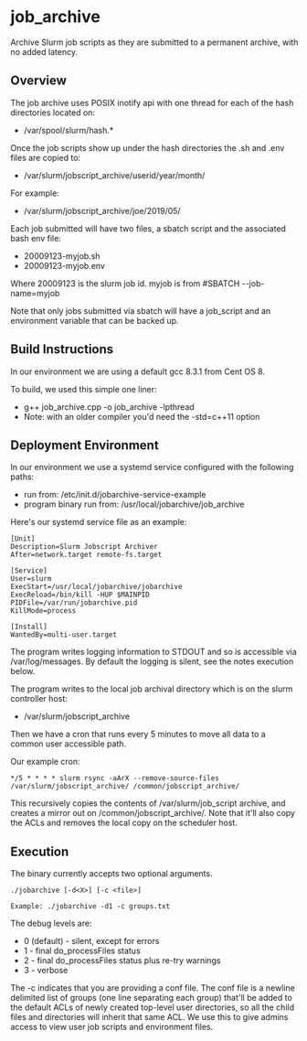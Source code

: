 # job_archive

Archive Slurm job scripts as they are submitted to a permanent archive, with no added latency.

## Overview

The job archive uses POSIX inotify api with one thread for each of the hash directories located on:
 - /var/spool/slurm/hash.*

Once the job scripts show up under the hash directories the .sh and .env files are copied to:
 - /var/slurm/jobscript_archive/userid/year/month/

For example:
 - /var/slurm/jobscript_archive/joe/2019/05/

Each job submitted will have two files, a sbatch script and the associated bash env file:
 - 20009123-myjob.sh
 - 20009123-myjob.env

Where 20009123 is the slurm job id.
myjob is from #SBATCH --job-name=myjob

Note that only jobs submitted via sbatch will have a job_script and an environment variable that can be backed up.

## Build Instructions

In our environment we are using a default gcc 8.3.1 from Cent OS 8.

To build, we used this simple one liner:

 - g++ job\_archive.cpp -o job\_archive -lpthread
 - Note: with an older compiler you'd need the -std=c++11 option

## Deployment Environment

In our environment we use a systemd service configured with the following paths:

 - run from: /etc/init.d/jobarchive-service-example
 - program binary run from: /usr/local/jobarchive/job_archive
 
Here's our systemd service file as an example:	

```
[Unit]
Description=Slurm Jobscript Archiver
After=network.target remote-fs.target

[Service]
User=slurm
ExecStart=/usr/local/jobarchive/jobarchive
ExecReload=/bin/kill -HUP $MAINPID
PIDFile=/var/run/jobarchive.pid
KillMode=process

[Install]
WantedBy=multi-user.target
```
 
The program writes logging information to STDOUT and so is accessible via
/var/log/messages. By default the logging is silent, see the notes execution
below.

The program writes to the local job archival directory which is on the slurm controller host:
 - /var/slurm/jobscript_archive

Then we have a cron that runs every 5 minutes to move all data to a common user accessible path.

Our example cron:

    */5 * * * * slurm rsync -aArX --remove-source-files /var/slurm/jobscript_archive/ /common/jobscript_archive/
    
This recursively copies the contents of /var/slurm/job\_script archive, and creates a mirror out on /common/jobscript\_archive/. Note that it'll also copy the ACLs and removes the local copy on the scheduler host.

## Execution

The binary currently accepts two optional arguments.

    ./jobarchive [-d<X>] [-c <file>]

    Example: ./jobarchive -d1 -c groups.txt
    
The debug levels are:

 * 0 (default) - silent, except for errors
 * 1 - final do_processFiles status
 * 2 - final do_processFiles status plus re-try warnings
 * 3 - verbose

The -c indicates that you are providing a conf file. The conf file is a newline
delimited list of groups (one line separating each group) that'll be added to
the default ACLs of newly created top-level user directories, so all the child
files and directories will inherit that same ACL. We use this to give admins
access to view user job scripts and environment files.
